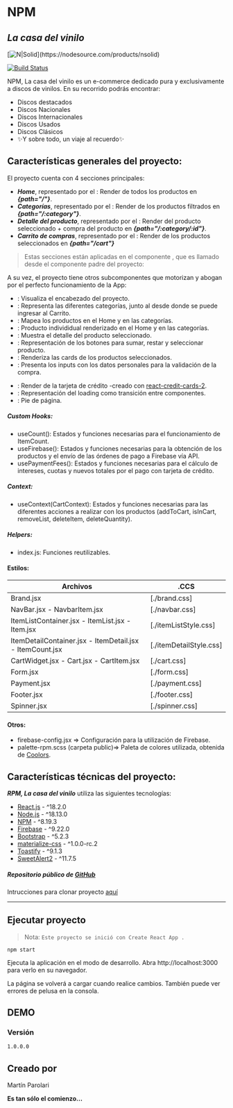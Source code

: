 # NPM
## _La casa del vinilo_

[![N|Solid](https://firebasestorage.googleapis.com/v0/b/npm-la-casa-del-vinilo.appspot.com/o/RPM.png?alt=media&token=c8478a24-e62e-4a70-9f71-7e5aeb59273e&_gl=1*qw5m5s*_ga*MTczMTk5NTc2MC4xNjg0OTcyNTUw*_ga_CW55HF8NVT*MTY4NTY3MjEwMS45LjEuMTY4NTY3Mjc1MC4wLjAuMA..)](https://nodesource.com/products/nsolid)

[![Build Status](https://travis-ci.org/joemccann/dillinger.svg?branch=master)](https://travis-ci.org/joemccann/dillinger)

NPM, La casa del vinilo es un e-commerce dedicado pura y exclusivamente a discos de vinilos. En su recorrido podrás encontrar:

- Discos destacados
- Discos Nacionales
- Discos Internacionales
- Discos Usados
- Discos Clásicos
- ✨Y sobre todo, un viaje al recuerdo✨

## Características generales del proyecto:

El proyecto cuenta con 4 secciones principales: 
* ***Home***, representado por el ***<ItemListContainer />***: Render de todos los productos en ***{path="/"}***.
* ***Categorías***, representado por el ***<ItemListContainer />***: Render de los productos filtrados en ***{path="/:category"}***.
* ***Detalle del producto***, representado por el ***<ItemDetailContainer/>***: Render del producto seleccionado + compra del producto en ***{path="/:category/:id"}***.
* ***Carrito de compras***, representado por el ***<Cart />***: Render de los productos seleccionados en ***{path="/cart"}***

> Estas secciones están aplicadas en el 
> componente <Rutas />, que es llamado 
> desde el componente padre del proyecto: <App />


A su vez, el proyecto tiene otros subcomponentes que motorizan y abogan por el perfecto funcionamiento de la App:
* <Brand />: Visualiza el encabezado del proyecto.
* <Navbar />: Representa las diferentes categorías, junto al <CartWidge /> desde donde se puede ingresar al Carrito.
* <ItemList />: Mapea los productos en el Home y en las categorías.
* <Item />: Producto individidual renderizado en el Home y en las categorías.
* <ItemDetail />: Muestra el detalle del producto seleccionado.
* <ItemCount />: Representación de los botones para sumar, restar y seleccionar producto.
* <CartItem />: Renderiza las cards de los productos seleccionados.
* <Form />: Presenta los inputs con los datos personales para la validación de la compra.
* <Payment />: Render de la tarjeta de crédito -creado con [react-credit-cards-2](https://www.npmjs.com/package/react-credit-cards-2).
* <Spinner />: Representación del loading como transición entre componentes.
* <Footer />: Pie de página.

##### Custom Hooks: 
* useCount(): Estados y funciones necesarias para el funcionamiento de ItemCount.
* useFirebase(): Estados y funciones necesarias para la obtención de los productos y el envío de las órdenes de pago a Firebase vía API.
* usePaymentFees(): Estados y funciones necesarias para el cálculo de intereses, cuotas y nuevos totales por el pago con tarjeta de crédito.

##### Context: 
* useContext(CartContext): Estados y funciones necesarias para las diferentes acciones a realizar con los productos (addToCart, isInCart, removeList, deleteItem, deleteQuantity).

##### Helpers: 
* index.js: Funciones reutilizables.

#### Estilos:
| Archivos | .CCS |
| ------ | ------ |
| Brand.jsx | [./brand.css] |
| NavBar.jsx - NavbarItem.jsx | [./navbar.css] |
| ItemListContainer.jsx - ItemList.jsx - Item.jsx | [./itemListStyle.css] |
| ItemDetailContainer.jsx - ItemDetail.jsx - ItemCount.jsx | [./itemDetailStyle.css] |
| CartWidget.jsx - Cart.jsx - CartItem.jsx | [./cart.css] |
| Form.jsx | [./form.css] |
| Payment.jsx | [./payment.css] |
| Footer.jsx | [./footer.css] |
| Spinner.jsx | [./spinner.css] |

#### Otros:
* firebase-config.jsx => Configuración para la utilización de Firebase.
* palette-rpm.scss (carpeta public)=> Paleta de colores utilizada, obtenida de [Coolors](https://coolors.co/).

## Características técnicas del proyecto:

_**RPM, La casa del vinilo**_ utiliza las siguientes tecnologías:

- [React.js](https://react.dev/) - ^18.2.0
- [Node.js](https://nodejs.org/es) - ^18.13.0
- [NPM](https://www.npmjs.com/) - ^8.19.3
- [Firebase](https://firebase.google.com/) - ^9.22.0
- [Bootstrap](https://getbootstrap.com/docs/5.0/getting-started/introduction/) - ^5.2.3
- [materialize-css](https://materializecss.com/) - ^1.0.0-rc.2
- [Toastify](https://fkhadra.github.io/react-toastify/introduction/) - ^9.1.3
- [SweetAlert2](https://sweetalert2.github.io/) - ^11.7.5

##### Repositorio público de [GitHub](https://github.com/mnparolari/RPM)
Intrucciones para clonar proyecto [aquí](https://docs.github.com/es/repositories/creating-and-managing-repositories/cloning-a-repository)

-------------------------

## Ejecutar proyecto
> Nota: `Este proyecto se inició con Create React App .`


```
npm start
```
Ejecuta la aplicación en el modo de desarrollo.
Abra http://localhost:3000 para verlo en su navegador.

La página se volverá a cargar cuando realice cambios.
También puede ver errores de pelusa en la consola.

## DEMO



### Versión

```sh
1.0.0.0
```

## Creado por 

Martín Parolari

**Es tan sólo el comienzo...**

